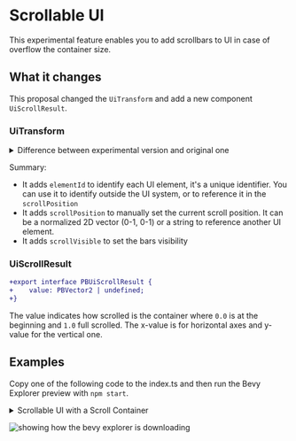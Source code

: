 # Scrollable UI
This experimental feature enables you to add scrollbars to UI in case of overflow the container size.

## What it changes
This proposal changed the `UiTransform` and add a new component `UiScrollResult`.

### UiTransform

<details>
  <summary>Difference between experimental version and original one</summary>

```diff
+/**
+ * @public
+ * The scroll-visible determines if the scrollbars are shown when the scroll overflow is enabled
+ */
+export type ScrollVisibleType = 'horizontal' | 'vertical' | 'both' | 'hidden'

export interface UiTransformProps {
    ...,
+  /** A reference value to identify the element, default empty */
+  elementId?: string
+  /** default position=(0,0) if it aplies, a vector or a reference-id */
+  scrollPosition?: Vector2 | string
+  /** default ShowScrollBar.SSB_BOTH */
+  scrollVisible?: ScrollVisibleType
}

```

</details>

Summary: 
- It adds `elementId` to identify each UI element, it's a unique identifier. You can use it to identify outside the UI system, or to reference it in the `scrollPosition`
- It adds `scrollPosition` to manually set the current scroll position. It can be a normalized 2D vector (0-1, 0-1) or a string to reference another UI element.
- It adds `scrollVisible` to set the bars visibility


### UiScrollResult
```diff
+export interface PBUiScrollResult {
+    value: PBVector2 | undefined;
+}
```

The value indicates how scrolled is the container where `0.0` is at the beginning and `1.0` full scrolled. The x-value is for horizontal axes and y-value for the vertical one.


## Examples
Copy one of the following code to the index.ts and then run the Bevy Explorer preview with `npm start`.
<details>

  <summary>  Scrollable UI with a Scroll Container  

  ![showing how the bevy explorer is downloading](../2-2-example-scrollable-ui.gif)
  
  </summary>



  ```typescript
import ReactEcs, { Label, UiEntity } from '@dcl/react-ecs'
import { UiScrollResult, UiTransform, engine } from '@dcl/sdk/ecs'
import { Color4 } from '@dcl/sdk/math'
import { Button, Input, ReactEcsRenderer } from '@dcl/sdk/react-ecs'
import { type Vector2 } from '~system/EngineApi'

class UiExample {
	// autoincrement counter, only for demonstration purposes
	private counter: number = 0
	// target for scroll position
	private target: string | Vector2 = { x: 0.5, y: 0.5 }
	// text to display in the scroll controller
	private scrollText = 'indeterminated'
	// id of the scroll container, to identify it in the controller
	private readonly scrollContainerId = 'my-scroll-container-A'

	constructor() {
		engine.addSystem(this.controllerSystem.bind(this))
	}

	controllerSystem(): void {
		for (const [, pos, uiTransform] of engine.getEntitiesWith(
			UiScrollResult,
			UiTransform
		)) {
			if (uiTransform.elementId !== this.scrollContainerId) {
				continue
			}

			if (pos.value === undefined) {
				break
			}

			if (pos.value.y <= 0) {
				this.scrollText = 'top'
			} else if (pos.value.y >= 1) {
				this.scrollText = 'bottom'
			} else if (pos.value.y < 0.5) {
				this.scrollText = 'near top'
			} else {
				this.scrollText = 'near bottom'
			}

			if (pos.value.x <= 0) {
				this.scrollText += ' left'
			} else if (pos.value.x >= 1) {
				this.scrollText += ' right'
			} else {
				this.scrollText += ' middle'
			}
		}

		this.counter++
	}

	// This UI is only for demonstration purposes, not the focus of this example
	ScrollController(): ReactEcs.JSX.Element {
		return (
			<UiEntity
				uiTransform={{
					flexDirection: 'column',
					position: { left: '25%', top: '10%' },
					width: '200',
					height: '300',
					justifyContent: 'space-evenly',
					alignItems: 'center'
				}}
				uiBackground={{ color: Color4.create(0.0, 0.0, 0.0, 1.0) }}
			>
				<Label value="Scroll controller" color={Color4.Green()} fontSize={14} />
				<Button
					fontSize={16}
					uiTransform={{ width: '80%' }}
					value="Focus first item"
					onMouseDown={() => {
						this.target = 'first'
					}}
				/>
				<Button
					fontSize={16}
					uiTransform={{ width: '80%' }}
					value="Focus second item"
					onMouseDown={() => {
						this.target = 'second'
					}}
				/>
				<Label
					fontSize={16}
					value={`Currently:\n${this.scrollText}`}
					color={Color4.White()}
				/>

				<Input
					fontSize={16}
					uiTransform={{ width: '90%' }}
					placeholder="type target"
					onChange={(value) => {
						console.log(`change ${value}`)
						this.target = value
					}}
					onSubmit={(value) => {
						console.log(`submit ${value}`)
						this.target = value
					}}
				/>
			</UiEntity>
		)
	}

	Scrolly(): ReactEcs.JSX.Element {
		return (
			<UiEntity
				uiTransform={{
					flexDirection: 'column',
					alignItems: 'center',
					justifyContent: 'space-between',
					positionType: 'absolute',
					width: '400',
					height: '600',
					position: { right: '8%', bottom: '3%' },

					// new properties
					overflow: 'scroll', // enable scrolling
					scrollPosition: this.target, // if you want to set the scroll position programatically (maybe an action from the user)
					elementId: this.scrollContainerId // id to identify the scroll result if you need to
				}}
				uiBackground={{
					color: Color4.White()
				}}
			>
				<Label
					uiTransform={{
						height: 'auto',
						width: 'auto',
						margin: '200px',
						padding: `10px`,
						// new property: we set the id, it must be unique, and we will use it to identify the scroll position
						elementId: 'first'
					}}
					value={`first (${this.counter})`}
					color={Color4.Black()}
					fontSize={18}
					textAlign="middle-center"
					key="first"
				/>
				<Label
					uiTransform={{
						height: 'auto',
						width: 'auto',
						margin: '200px',
						padding: `10px`,
						// new property: we set the id, it must be unique, and we will use it to identify the scroll position
						elementId: 'second'
					}}
					value="second"
					color={Color4.Black()}
					fontSize={18}
					textAlign="middle-center"
				/>
				<Label
					uiTransform={{
						height: 'auto',
						width: 'auto',
						margin: '200px',
						padding: `10px`,
						// new property: we set the id, it must be unique, and we will use it to identify the scroll position
						elementId: 'third'
					}}
					value="third"
					color={Color4.Black()}
					fontSize={18}
					textAlign="middle-center"
				/>
				<Label
					uiTransform={{
						height: 'auto',
						width: 'auto',
						margin: '200px',
						padding: `10px`,
						// new property: we set the id, it must be unique, and we will use it to identify the scroll position
						elementId: 'fourth'
					}}
					value="fourth"
					color={Color4.Black()}
					fontSize={18}
					textAlign="middle-center"
				/>
				<Label
					uiTransform={{
						height: 'auto',
						width: 'auto',
						margin: '200px',
						padding: `10px`,
						// new property: we set the id, it must be unique, and we will use it to identify the scroll position
						elementId: 'fifth'
					}}
					value="fifth"
					color={Color4.Black()}
					fontSize={18}
					textAlign="middle-center"
				/>
			</UiEntity>
		)
	}

	render(): ReactEcs.JSX.Element[] {
		return [this.Scrolly(), this.ScrollController()]
	}
}

export function main(): void {
	const ui = new UiExample()
	ReactEcsRenderer.setUiRenderer(ui.render.bind(ui))
}

  ```
</details>
